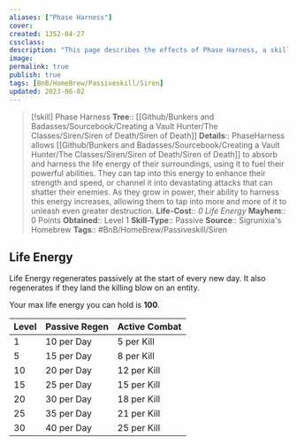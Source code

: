 ```yaml
---
aliases: ["Phase Harness"]
cover: 
created: 1352-04-27
cssclass: 
description: "This page describes the effects of Phase Harness, a skill for the homebrew skilltree Siren of Death for the Bunkers and Badasses TTRPG."
image: 
permalink: true
publish: true
tags: [BnB/HomeBrew/Passiveskill/Siren]
updated: 2023-06-02
---
```


>[!skill] Phase Harness
> **Tree**:: [[Github/Bunkers and Badasses/Sourcebook/Creating a Vault Hunter/The Classes/Siren/Siren of Death/Siren of Death]]
> **Details**:: PhaseHarness allows [[Github/Bunkers and Badasses/Sourcebook/Creating a Vault Hunter/The Classes/Siren/Siren of Death/Siren of Death]] to absorb and harness the life energy of their surroundings, using it to fuel their powerful abilities. They can tap into this energy to enhance their strength and speed, or channel it into devastating attacks that can shatter their enemies. As they grow in power, their ability to harness this energy increases, allowing them to tap into more and more of it to unleash even greater destruction.
> **Life-Cost**:: *0 Life Energy*
> **Mayhem**:: 0 Points
> **Obtained**:: Level 1
> **Skill-Type**:: Passive
> **Source**:: Sigrunixia's Homebrew
> **Tags**:: #BnB/HomeBrew/Passiveskill/Siren

## Life Energy

Life Energy regenerates passively at the start of every new day. It also regenerates if they land the killing blow on an entity.

Your max life energy you can hold is **100**.

| **Level** | **Passive Regen** | **Active Combat** |
|-----------|-------------------|-------------------|
| 1         | 10 per Day        | 5 per Kill        |
| 5         | 15 per Day        | 8 per Kill        |
| 10        | 20 per Day        | 12 per Kill       |
| 15        | 25 per Day        | 15 per Kill       |
| 20        | 30 per Day        | 18 per Kill       |
| 25        | 35 per Day        | 21 per Kill       |
| 30        | 40 per Day        | 25 per Kill       |
